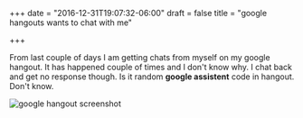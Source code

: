 +++
date = "2016-12-31T19:07:32-06:00"
draft = false
title = "google hangouts wants to chat with me"

+++

From last couple of days I am getting chats from myself on my google hangout. It has happened couple of times and I don't know why. I chat back and get no response though. Is it random **google assistent** code in hangout. Don't know.

![google hangout screenshot](img/hangout.png)
